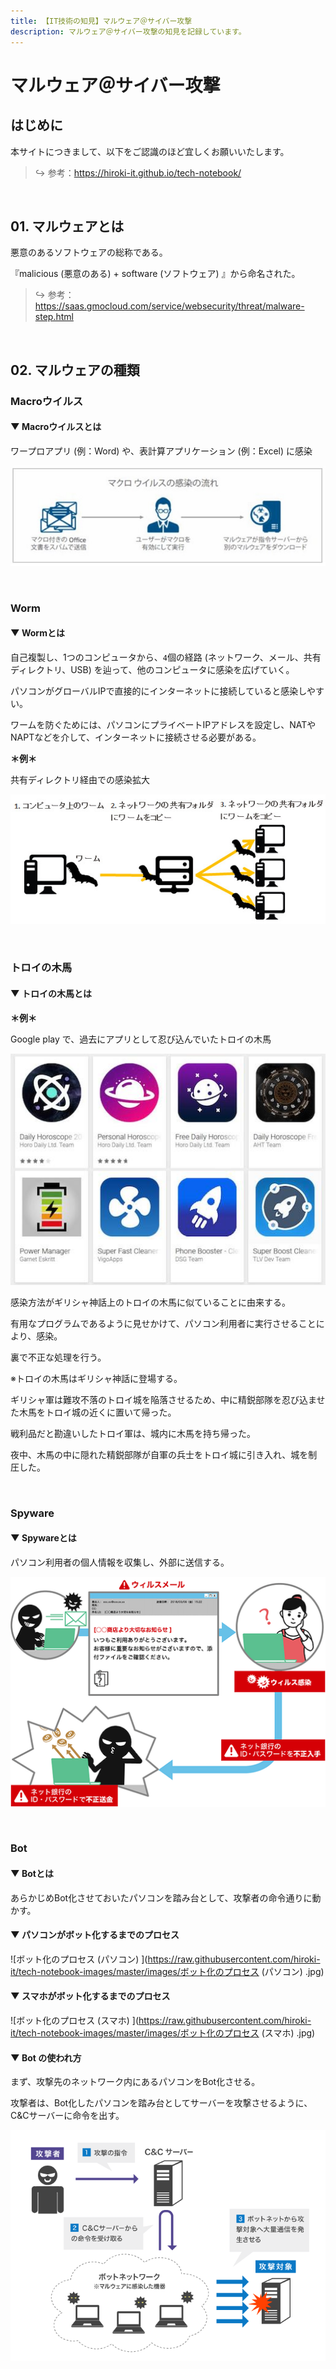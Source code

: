 ```yaml
---
title: 【IT技術の知見】マルウェア＠サイバー攻撃
description: マルウェア＠サイバー攻撃の知見を記録しています。
---
```


# マルウェア＠サイバー攻撃

## はじめに

本サイトにつきまして、以下をご認識のほど宜しくお願いいたします。

> ↪️ 参考：https://hiroki-it.github.io/tech-notebook/

<br>

## 01. マルウェアとは

悪意のあるソフトウェアの総称である。

『malicious (悪意のある) + software (ソフトウェア) 』から命名された。

> ↪️ 参考：https://saas.gmocloud.com/service/websecurity/threat/malware-step.html

<br>

## 02. マルウェアの種類

### Macroウイルス

#### ▼ Macroウイルスとは

ワープロアプリ (例：Word) や、表計算アプリケーション (例：Excel) に感染

![Macroウイルス](https://raw.githubusercontent.com/hiroki-it/tech-notebook-images/master/images/Macroウイルス.jpg)

<br>

### Worm

#### ▼ Wormとは

自己複製し、1つのコンピュータから、`4`個の経路 (ネットワーク、メール、共有ディレクトリ、USB) を辿って、他のコンピュータに感染を広げていく。

パソコンがグローバルIPで直接的にインターネットに接続していると感染しやすい。

ワームを防ぐためには、パソコンにプライベートIPアドレスを設定し、NATやNAPTなどを介して、インターネットに接続させる必要がある。

**＊例＊**

共有ディレクトリ経由での感染拡大

![worm](https://raw.githubusercontent.com/hiroki-it/tech-notebook-images/master/images/worm.jpg)

<br>

### トロイの木馬

#### ▼ トロイの木馬とは

**＊例＊**

Google play で、過去にアプリとして忍び込んでいたトロイの木馬

![トロイの木馬](https://raw.githubusercontent.com/hiroki-it/tech-notebook-images/master/images/トロイの木馬.jpg)

感染方法がギリシャ神話上のトロイの木馬に似ていることに由来する。

有用なプログラムであるように見せかけて、パソコン利用者に実行させることにより、感染。

裏で不正な処理を行う。

※トロイの木馬はギリシャ神話に登場する。

ギリシャ軍は難攻不落のトロイ城を陥落させるため、中に精鋭部隊を忍び込ませた木馬をトロイ城の近くに置いて帰った。

戦利品だと勘違いしたトロイ軍は、城内に木馬を持ち帰った。

夜中、木馬の中に隠れた精鋭部隊が自軍の兵士をトロイ城に引き入れ、城を制圧した。

<br>

### Spyware

#### ▼ Spywareとは

パソコン利用者の個人情報を収集し、外部に送信する。

![スパイウェア](https://raw.githubusercontent.com/hiroki-it/tech-notebook-images/master/images/スパイウェア.png)

<br>

### Bot

#### ▼ Botとは

あらかじめBot化させておいたパソコンを踏み台として、攻撃者の命令通りに動かす。

#### ▼ パソコンがボット化するまでのプロセス

![ボット化のプロセス (パソコン) ](https://raw.githubusercontent.com/hiroki-it/tech-notebook-images/master/images/ボット化のプロセス (パソコン) .jpg)

#### ▼ スマホがボット化するまでのプロセス

![ボット化のプロセス (スマホ) ](https://raw.githubusercontent.com/hiroki-it/tech-notebook-images/master/images/ボット化のプロセス (スマホ) .jpg)

#### ▼ Bot の使われ方

まず、攻撃先のネットワーク内にあるパソコンをBot化させる。

攻撃者は、Bot化したパソコンを踏み台としてサーバーを攻撃させるように、C&Cサーバーに命令を出す。

![C&Cサーバー](https://raw.githubusercontent.com/hiroki-it/tech-notebook-images/master/images/C&Cサーバー.png)

<br>
